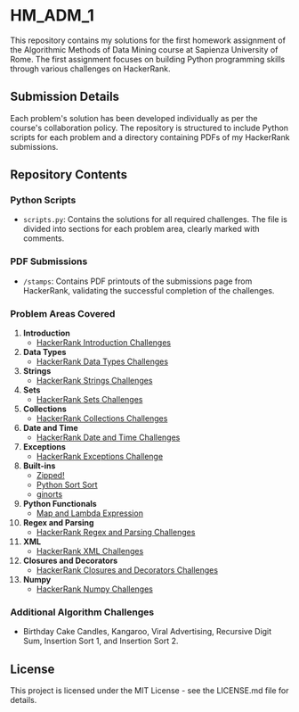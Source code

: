 # HM_ADM_1
This repository contains my solutions for the first homework assignment of the Algorithmic Methods of Data Mining course at Sapienza University of Rome. The first assignment focuses on building Python programming skills through various challenges on HackerRank.

## Submission Details
Each problem's solution has been developed individually as per the course's collaboration policy. The repository is structured to include Python scripts for each problem and a directory containing PDFs of my HackerRank submissions.

## Repository Contents

### Python Scripts
- `scripts.py`: Contains the solutions for all required challenges. The file is divided into sections for each problem area, clearly marked with comments.

### PDF Submissions
- `/stamps`: Contains PDF printouts of the submissions page from HackerRank, validating the successful completion of the challenges.

### Problem Areas Covered
1. **Introduction**
   - [HackerRank Introduction Challenges](https://www.hackerrank.com/domains/python/py-introduction)
2. **Data Types**
   - [HackerRank Data Types Challenges](https://www.hackerrank.com/domains/python/py-basic-data-types)
3. **Strings**
   - [HackerRank Strings Challenges](https://www.hackerrank.com/domains/python/py-strings)
4. **Sets**
   - [HackerRank Sets Challenges](https://www.hackerrank.com/domains/python/py-sets)
5. **Collections**
   - [HackerRank Collections Challenges](https://www.hackerrank.com/domains/python/py-collections)
6. **Date and Time**
   - [HackerRank Date and Time Challenges](https://www.hackerrank.com/domains/python/py-date-time)
7. **Exceptions**
   - [HackerRank Exceptions Challenge](https://www.hackerrank.com/challenges/exceptions)
8. **Built-ins**
   - [Zipped!](https://www.hackerrank.com/challenges/zipped)
   - [Python Sort Sort](https://www.hackerrank.com/challenges/python-sort-sort)
   - [ginorts](https://www.hackerrank.com/challenges/ginorts)
9. **Python Functionals**
   - [Map and Lambda Expression](https://www.hackerrank.com/challenges/map-and-lambda-expression)
10. **Regex and Parsing**
    - [HackerRank Regex and Parsing Challenges](https://www.hackerrank.com/domains/python/py-regex)
11. **XML**
    - [HackerRank XML Challenges](https://www.hackerrank.com/domains/python/xml)
12. **Closures and Decorators**
    - [HackerRank Closures and Decorators Challenges](https://www.hackerrank.com/domains/python/closures-and-decorators)
13. **Numpy**
    - [HackerRank Numpy Challenges](https://www.hackerrank.com/domains/python/numpy)

### Additional Algorithm Challenges
- Birthday Cake Candles, Kangaroo, Viral Advertising, Recursive Digit Sum, Insertion Sort 1, and Insertion Sort 2.


## License
This project is licensed under the MIT License - see the LICENSE.md file for details.

